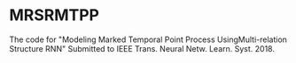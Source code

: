 # MRSRMTPP
The code for "Modeling Marked Temporal Point Process UsingMulti-relation Structure RNN" Submitted to IEEE Trans. Neural Netw. Learn. Syst. 2018.
